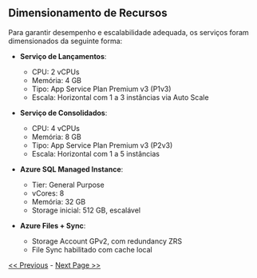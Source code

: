 ## Dimensionamento de Recursos

Para garantir desempenho e escalabilidade adequada, os serviços foram dimensionados da seguinte forma:

- **Serviço de Lançamentos**:
  - CPU: 2 vCPUs
  - Memória: 4 GB
  - Tipo: App Service Plan Premium v3 (P1v3)
  - Escala: Horizontal com 1 a 3 instâncias via Auto Scale

- **Serviço de Consolidados**:
  - CPU: 4 vCPUs
  - Memória: 8 GB
  - Tipo: App Service Plan Premium v3 (P2v3)
  - Escala: Horizontal com 1 a 5 instâncias

- **Azure SQL Managed Instance**:
  - Tier: General Purpose
  - vCores: 8
  - Memória: 32 GB
  - Storage inicial: 512 GB, escalável

- **Azure Files + Sync**:
  - Storage Account GPv2, com redundancy ZRS
  - File Sync habilitado com cache local
  
[<< Previous](Escalabilidade.md)   -   [Next Page >>](Disaster_Recovery.md)